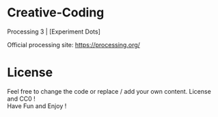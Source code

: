 # Creative-Coding
Processing 3 | [Experiment Dots]

Official processing site: https://processing.org/

# License <br/>

Feel free to change the code or replace / add your own content. License and CC0 ! <br/>
Have Fun and Enjoy ! <br/>

